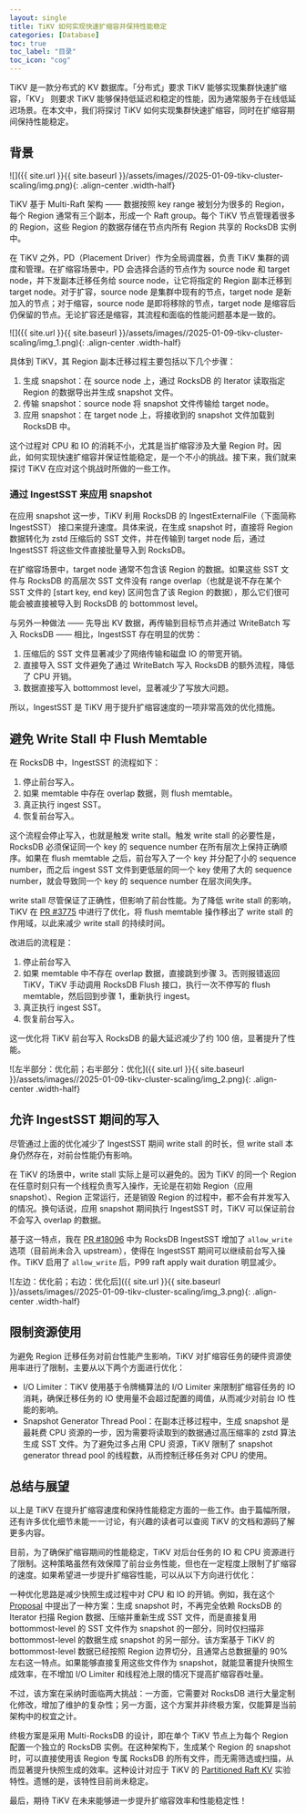 ```yaml
---
layout: single 
title: TiKV 如何实现快速扩缩容并保持性能稳定
categories: [Database]
toc: true
toc_label: "目录"
toc_icon: "cog"
---
```


TiKV 是一款分布式的 KV 数据库。「分布式」要求 TiKV 能够实现集群快速扩缩容，「KV」 则要求 TiKV 能够保持低延迟和稳定的性能，因为通常服务于在线低延迟场景。在本文中，我们将探讨 TiKV 如何实现集群快速扩缩容，同时在扩缩容期间保持性能稳定。

## 背景
![]({{ site.url }}{{ site.baseurl }}/assets/images//2025-01-09-tikv-cluster-scaling/img.png){: .align-center .width-half}

TiKV 基于 Multi-Raft 架构 —— 数据按照 key range 被划分为很多的 Region，每个 Region 通常有三个副本，形成一个 Raft group。每个 TiKV 节点管理着很多的 Region，这些 Region 的数据存储在节点内所有 Region 共享的 RocksDB 实例中。

在 TiKV 之外，PD（Placement Driver）作为全局调度器，负责 TiKV 集群的调度和管理。在扩缩容场景中，PD 会选择合适的节点作为 source node 和 target node，并下发副本迁移任务给 source node，让它将指定的 Region 副本迁移到 target node。对于扩容，source node 是集群中现有的节点，target node 是新加入的节点；对于缩容，source node 是即将移除的节点，target node 是缩容后仍保留的节点。无论扩容还是缩容，其流程和面临的性能问题基本是一致的。


![]({{ site.url }}{{ site.baseurl }}/assets/images//2025-01-09-tikv-cluster-scaling/img_1.png){: .align-center .width-half}


具体到 TiKV，其 Region 副本迁移过程主要包括以下几个步骤：
1. 生成 snapshot：在 source node 上，通过 RocksDB 的 Iterator 读取指定 Region 的数据导出并生成 snapshot 文件。
2. 传输 snapshot：source node 将 snapshot 文件传输给 target node。
3. 应用 snapshot：在 target node 上，将接收到的 snapshot 文件加载到 RocksDB 中。

这个过程对 CPU 和 IO 的消耗不小，尤其是当扩缩容涉及大量 Region 时。因此，如何实现快速扩缩容并保证性能稳定，是一个不小的挑战。接下来，我们就来探讨 TiKV 在应对这个挑战时所做的一些工作。

### 通过 IngestSST 来应用 snapshot
在应用 snapshot 这一步，TiKV 利用 RocksDB 的 IngestExternalFile（下面简称 IngestSST） 接口来提升速度。具体来说，在生成 snapshot 时，直接将 Region 数据转化为 zstd 压缩后的 SST 文件，并在传输到 target node 后，通过 IngestSST 将这些文件直接批量导入到 RocksDB。

在扩缩容场景中，target node 通常不包含该 Region 的数据。如果这些 SST 文件与 RocksDB 的高层次 SST 文件没有 range overlap（也就是说不存在某个 SST 文件的 \[start key, end key) 区间包含了该 Region 的数据），那么它们很可能会被直接被导入到 RocksDB 的 bottommost level。

与另外一种做法 —— 先导出 KV 数据，再传输到目标节点并通过 WriteBatch 写入 RocksDB —— 相比，IngestSST 存在明显的优势：
1. 压缩后的 SST 文件显著减少了网络传输和磁盘 IO 的带宽开销。
2. 直接导入 SST 文件避免了通过 WriteBatch 写入 RocksDB 的额外流程，降低了 CPU 开销。
3. 数据直接写入 bottommost level，显著减少了写放大问题。

所以，IngestSST 是 TiKV 用于提升扩缩容速度的一项非常高效的优化措施。

## 避免 Write Stall 中 Flush Memtable
在 RocksDB 中，IngestSST 的流程如下：
1. 停止前台写入。
2. 如果 memtable 中存在 overlap 数据，则 flush memtable。
3. 真正执行 ingest SST。
4. 恢复前台写入。

这个流程会停止写入，也就是触发 write stall。触发 write stall 的必要性是，RocksDB 必须保证同一个 key 的 sequence number 在所有层次上保持正确顺序。如果在 flush memtable 之后，前台写入了一个 key 并分配了小的 sequence number，而之后 ingest SST 文件到更低层的同一个 key 使用了大的 sequence number，就会导致同一个 key 的 sequence number 在层次间失序。

write stall 尽管保证了正确性，但影响了前台性能。为了降低 write stall 的影响，TiKV 在 [PR #3775](https://github.com/tikv/tikv/pull/3775) 中进行了优化，将 flush memtable 操作移出了 write stall 的作用域，以此来减少 write stall 的持续时间。

改进后的流程是：
1. 停止前台写入
2. 如果 memtable 中不存在 overlap 数据，直接跳到步骤 3。否则报错返回 TiKV，TiKV 手动调用 RocksDB Flush 接口，执行一次不停写的 flush memtable，然后回到步骤 1，重新执行 ingest。
3. 真正执行 ingest SST。
4. 恢复前台写入。

这一优化将 TiKV 前台写入 RocksDB 的最大延迟减少了约 100 倍，显著提升了性能。

![左半部分：优化前；右半部分：优化]({{ site.url }}{{ site.baseurl }}/assets/images//2025-01-09-tikv-cluster-scaling/img_2.png){: .align-center .width-half}

## 允许 IngestSST 期间的写入
尽管通过上面的优化减少了 IngestSST 期间 write stall 的时长，但 write stall 本身仍然存在，对前台性能仍有影响。

在 TiKV 的场景中，write stall 实际上是可以避免的。因为 TiKV 的同一个 Region 在任意时刻只有一个线程负责写入操作，无论是在初始 Region（应用 snapshot）、Region 正常运行，还是销毁 Region 的过程中，都不会有并发写入的情况。换句话说，应用 snapshot 期间执行 IngestSST 时，TiKV 可以保证前台不会写入 overlap 的数据。

基于这一特点，我在 [PR #18096](https://github.com/tikv/tikv/pull/18096) 中为 RocksDB IngestSST 增加了 `allow_write` 选项（目前尚未合入 upstream），使得在 IngestSST 期间可以继续前台写入操作。TiKV 启用了 `allow_write` 后，P99 raft apply wait duration 明显减少。

![左边：优化前；右边：优化后]({{ site.url }}{{ site.baseurl }}/assets/images//2025-01-09-tikv-cluster-scaling/img_3.png){: .align-center .width-half}

## 限制资源使用
为避免 Region 迁移任务对前台性能产生影响，TiKV 对扩缩容任务的硬件资源使用率进行了限制，主要从以下两个方面进行优化：
- I/O Limiter：TiKV 使用基于令牌桶算法的 I/O Limiter 来限制扩缩容任务的 IO 消耗，确保迁移任务的 IO 使用量不会超过配置的阈值，从而减少对前台 IO 性能的影响。
- Snapshot Generator Thread Pool：在副本迁移过程中，生成 snapshot 是最耗费 CPU 资源的一步，因为需要将读取到的数据通过高压缩率的 zstd 算法生成 SST 文件。为了避免过多占用 CPU 资源，TiKV 限制了 snapshot generator thread pool 的线程数，从而控制迁移任务对 CPU 的使用。

## 总结与展望
以上是 TiKV 在提升扩缩容速度和保持性能稳定方面的一些工作。由于篇幅所限，还有许多优化细节未能一一讨论，有兴趣的读者可以查阅 TiKV 的文档和源码了解更多内容。

目前，为了确保扩缩容期间的性能稳定，TiKV 对后台任务的 IO 和 CPU 资源进行了限制。这种策略虽然有效保障了前台业务性能，但也在一定程度上限制了扩缩容的速度。如果希望进一步提升扩缩容性能，可以从以下方向进行优化：

一种优化思路是减少快照生成过程中对 CPU 和 IO 的开销。例如，我在这个 [Proposal](https://github.com/tikv/tikv/issues/18069) 中提出了一种方案：生成 snapshot 时，不再完全依赖 RocksDB 的 Iterator 扫描 Region 数据、压缩并重新生成 SST 文件，而是直接复用 bottommost-level 的 SST 文件作为 snapshot 的一部分，同时仅扫描非 bottommost-level 的数据生成 snapshot 的另一部分。该方案基于 TiKV 的 bottommost-level 数据已经按照 Region 边界切分，且通常占总数据量的 90% 左右这一特点。如果能够直接复用这些文件作为 snapshot，就能显著提升快照生成效率，在不增加 I/O Limiter 和线程池上限的情况下提高扩缩容吞吐量。

不过，该方案在采纳时面临两大挑战：一方面，它需要对 RocksDB 进行大量定制化修改，增加了维护的复杂性；另一方面，这个方案并非终极方案，仅能算是当前架构中的权宜之计。

终极方案是采用 Multi-RocksDB 的设计，即在单个 TiKV 节点上为每个 Region 配置一个独立的 RocksDB 实例。在这种架构下，生成某个 Region 的 snapshot 时，可以直接使用该 Region 专属 RocksDB 的所有文件，而无需筛选或扫描，从而显著提升快照生成的效率。这种设计对应于 TiKV 的  [Partitioned Raft KV](https://docs.pingcap.com/tidb/stable/partitioned-raft-kv) 实验特性。遗憾的是，该特性目前尚未稳定。

最后，期待 TiKV 在未来能够进一步提升扩缩容效率和性能稳定性！